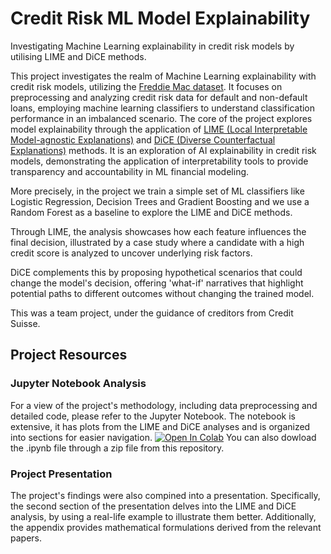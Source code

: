 # Credit Risk ML Model Explainability
Investigating Machine Learning explainability in credit risk models by utilising LIME and DiCE methods.

This project investigates the realm of Machine Learning explainability with credit risk models, utilizing the [Freddie Mac dataset](https://www.freddiemac.com/research/datasets/sf-loanlevel-dataset). It focuses on preprocessing and analyzing credit risk data for default and non-default loans, employing machine learning classifiers to understand classification performance in an imbalanced scenario. The core of the project explores model explainability through the application of [LIME (Local Interpretable Model-agnostic Explanations)](https://arxiv.org/abs/1602.04938) and [DiCE (Diverse Counterfactual Explanations)](https://arxiv.org/abs/1905.07697) methods. It is an exploration of AI explainability in credit risk models, demonstrating the application of interpretability tools to provide transparency and accountability in ML financial modeling.

More precisely, in the project we train a simple set of ML classifiers like Logistic Regression, Decision Trees and Gradient Boosting and we use a Random Forest as a baseline to explore the LIME and DiCE methods.

Through LIME, the analysis showcases how each feature influences the final decision, illustrated by a case study where a candidate with a high credit score is analyzed to uncover underlying risk factors. 

DiCE complements this by proposing hypothetical scenarios that could change the model's decision, offering 'what-if' narratives that highlight potential paths to different outcomes without changing the trained model.

This was a team project, under the guidance of creditors from Credit Suisse.

## Project Resources

### Jupyter Notebook Analysis

For a view of the project's methodology, including data preprocessing and detailed code, please refer to the Jupyter Notebook. The notebook is extensive, it has plots from the LIME and DiCE analyses and is organized into sections for easier navigation.  [![Open In Colab](https://colab.research.google.com/assets/colab-badge.svg)](https://colab.research.google.com/drive/1gi1D5-H4thwDnxvRcyL5vh0pgSK0Be0N)
You can also dowload the .ipynb file through a zip file from this repository.

### Project Presentation

The project's findings were also compined into a presentation. Specifically, the second section of the presentation delves into the LIME and DiCE analysis, by using a real-life example to illustrate them better. Additionally, the appendix provides mathematical formulations derived from the relevant papers.
